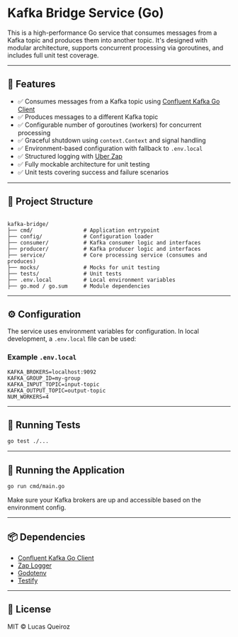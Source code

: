 # Kafka Bridge Service (Go)

This is a high-performance Go service that consumes messages from a Kafka topic and produces them into another topic. It's designed with modular architecture, supports concurrent processing via goroutines, and includes full unit test coverage.

---

## 🚀 Features

- ✅ Consumes messages from a Kafka topic using [Confluent Kafka Go Client](https://github.com/confluentinc/confluent-kafka-go)
- ✅ Produces messages to a different Kafka topic
- ✅ Configurable number of goroutines (workers) for concurrent processing
- ✅ Graceful shutdown using `context.Context` and signal handling
- ✅ Environment-based configuration with fallback to `.env.local`
- ✅ Structured logging with [Uber Zap](https://github.com/uber-go/zap)
- ✅ Fully mockable architecture for unit testing
- ✅ Unit tests covering success and failure scenarios

---

## 🧱 Project Structure

```

kafka-bridge/
├── cmd/                # Application entrypoint
├── config/             # Configuration loader
├── consumer/           # Kafka consumer logic and interfaces
├── producer/           # Kafka producer logic and interfaces
├── service/            # Core processing service (consumes and produces)
├── mocks/              # Mocks for unit testing
├── tests/              # Unit tests
├── .env.local          # Local environment variables
├── go.mod / go.sum     # Module dependencies

````

---

## ⚙️ Configuration

The service uses environment variables for configuration. In local development, a `.env.local` file can be used:

### Example `.env.local`

```env
KAFKA_BROKERS=localhost:9092
KAFKA_GROUP_ID=my-group
KAFKA_INPUT_TOPIC=input-topic
KAFKA_OUTPUT_TOPIC=output-topic
NUM_WORKERS=4
````

---

## 🧪 Running Tests

```bash
go test ./...
```

---

## 🏁 Running the Application

```bash
go run cmd/main.go
```

Make sure your Kafka brokers are up and accessible based on the environment config.

---

## 📦 Dependencies

* [Confluent Kafka Go Client](https://github.com/confluentinc/confluent-kafka-go)
* [Zap Logger](https://github.com/uber-go/zap)
* [Godotenv](https://github.com/joho/godotenv)
* [Testify](https://github.com/stretchr/testify)

---

## 📌 License

MIT © Lucas Queiroz
